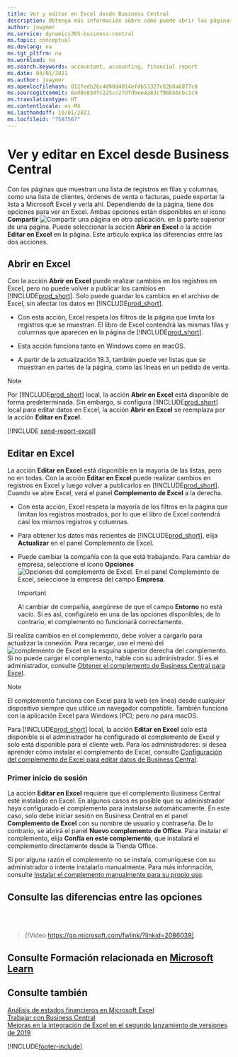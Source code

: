```yaml
---
title: Ver y editar en Excel desde Business Central
description: Obtenga más información sobre cómo puede abrir las páginas en Microsoft Excel desde Business Central para un mejor análisis de datos.
author: jswymer
ms.service: dynamics365-business-central
ms.topic: conceptual
ms.devlang: na
ms.tgt_pltfrm: na
ms.workload: na
ms.search.keywords: accountant, accounting, financial report
ms.date: 04/01/2021
ms.author: jswymer
ms.openlocfilehash: 012fedb26c4d98d4014efdb53327c82b8a6877c8
ms.sourcegitcommit: 6ad0a834fc225cc27dfdbee4a83cf06bbbcbc1c9
ms.translationtype: HT
ms.contentlocale: es-MX
ms.lasthandoff: 10/01/2021
ms.locfileid: "7587567"
---
```

# <a name="viewing-and-editing-in-excel-from-business-central"></a>Ver y editar en Excel desde Business Central

Con las páginas que muestran una lista de registros en filas y columnas, como una lista de clientes, órdenes de venta o facturas, puede exportar la lista a Microsoft Excel y verla ahí. Dependiendo de la página, tiene dos opciones para ver en Excel. Ambas opciones están disponibles en el icono **Compartir** ![Compartir una página en otra aplicación.](media/share-icon.png) en la parte superior de una página. Puede seleccionar la acción **Abrir en Excel** o la acción **Editar en Excel** en la página. Este artículo explica las diferencias entre las dos acciones.

## <a name="open-in-excel"></a>Abrir en Excel

Con la acción **Abrir en Excel** puede realizar cambios en los registros en Excel, pero no puede volver a publicar los cambios en [!INCLUDE[prod_short](includes/prod_short.md)]. Solo puede guardar los cambios en el archivo de Excel, sin afectar los datos en [!INCLUDE[prod_short](includes/prod_short.md)].

- Con esta acción, Excel respeta los filtros de la página que limita los registros que se muestran. El libro de Excel contendrá las mismas filas y columnas que aparecen en la página de [!INCLUDE[prod_short](includes/prod_short.md)].

- Esta acción funciona tanto en Windows como en macOS.

- A partir de la actualización 18.3, también puede ver listas que se muestran en partes de la página, como las líneas en un pedido de venta. 

> [!NOTE]
> Por [!INCLUDE[prod_short](includes/prod_short.md)] local, la acción **Abrir en Excel** está disponible de forma predeterminada. Sin embargo, si configura [!INCLUDE[prod_short](includes/prod_short.md)] local para editar datos en Excel, la acción **Abrir en Excel** se reemplaza por la acción **Editar en Excel**.

[!INCLUDE [send-report-excel](includes/send-report-excel.md)]  

## <a name="edit-in-excel"></a>Editar en Excel

La acción **Editar en Excel** está disponible en la mayoría de las listas, pero no en todas. Con la acción **Editar en Excel** puede realizar cambios en registros en Excel y luego volver a publicarlos en [!INCLUDE[prod_short](includes/prod_short.md)]. Cuando se abre Excel, verá el panel **Complemento de Excel** a la derecha.

- Con esta acción, Excel respeta la mayoría de los filtros en la página que limitan los registros mostrados, por lo que el libro de Excel contendrá casi los mismos registros y columnas.

- Para obtener los datos más recientes de [!INCLUDE[prod_short](includes/prod_short.md)], elija **Actualizar** en el panel Complemento de Excel.

- Puede cambiar la compañía con la que está trabajando. Para cambiar de empresa, seleccione el icono **Opciones** ![Opciones del complemento de Excel.](media/cogwheel.png "Opciones del complemento de Excel") En el panel Complemento de Excel, seleccione la empresa del campo **Empresa**.  

    > [!IMPORTANT]
    > Al cambiar de compañía, asegúrese de que el campo **Entorno** no está vacío. Si es así, configúrelo en una de las opciones disponibles; de lo contrario, el complemento no funcionará correctamente.  

Si realiza cambios en el complemento, debe volver a cargarlo para actualizar la conexión. Para recargar, use el menú del ![complemento de Excel](media/excel-addin-menu.png "Menú del complemento de Excel") en la esquina superior derecha del complemento. Si no puede cargar el complemento, hable con su administrador. Si es el administrador, consulte [Obtener el complemento de Business Central para Excel](admin-deploy-excel-addin.md).

> [!NOTE]
> El complemento funciona con Excel para la web (en línea) desde cualquier dispositivo siempre que utilice un navegador compatible. También funciona con la aplicación Excel para Windows (PC); pero no para macOS.
>
> Para [!INCLUDE[prod_short](includes/prod_short.md)] local, la acción **Editar en Excel** solo está disponible si el administrador ha configurado el complemento de Excel y solo está disponible para el cliente web. Para los administradores: si desea aprender cómo instalar el complemento de Excel, consulte [Configuración del complemento de Excel para editar datos de Business Central](/dynamics365/business-central/dev-itpro/administration/configuring-excel-addin).


<!-- Note for later: here we're immediately jumping to pretty advanced topics like changing company or reloading the addin. Fine to keep them for now. In the future, we will first need to explain in more detail the actual functionality of the addin, primarily these sub-sections:

Refreshing record data in Excel
Editing and publishing back to Business Central
Creating new records from Excel
Crafting your own editable Excel.
Point (4) is where it gets interesting for changing/specifying company, environment and other connection settings-->

### <a name="first-time-sign-in"></a>Primer inicio de sesión

La acción **Editar en Excel** requiere que el complemento Business Central esté instalado en Excel. En algunos casos es posible que su administrador haya configurado el complemento para instalarse automáticamente. En este caso, solo debe iniciar sesión en Business Central en el panel **Complemento de Excel** con su nombre de usuario y contraseña. De lo contrario, se abrirá el panel **Nuevo complemento de Office**. Para instalar el complemento, elija **Confía en este complemento**, que instalará el complemento directamente desde la Tienda Office.

Si por alguna razón el complemento no se instala, comuníquese con su administrador o intente instalarlo manualmente. Para más información, consulte [Instalar el complemento manualmente para su propio uso](admin-deploy-excel-addin.md#install).

## <a name="see-the-differences-between-the-options"></a>Consulte las diferencias entre las opciones
<br><br>  

> [!Video https://go.microsoft.com/fwlink/?linkid=2086039]

## <a name="see-related-training-at-microsoft-learn"></a>Consulte Formación relacionada en [Microsoft Learn](/learn/modules/configure-powerbi-excel-dynamics-365-business-central/index)

## <a name="see-also"></a>Consulte también

[Análisis de estados financieros en Microsoft Excel](finance-analyze-excel.md)  
[Trabajar con Business Central](ui-work-product.md)  
[Mejoras en la integración de Excel en el segundo lanzamiento de versiones de 2019](/dynamics365-release-plan/2019wave2/dynamics365-business-central/enhancements-excel-integration)  


[!INCLUDE[footer-include](includes/footer-banner.md)]